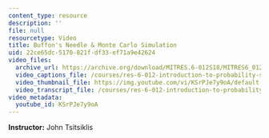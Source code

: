 ```yaml
---
content_type: resource
description: ''
file: null
resourcetype: Video
title: Buffon's Needle & Monte Carlo Simulation
uid: 22ce65dc-5170-821f-df33-ef71a9e42624
video_files:
  archive_url: https://archive.org/download/MITRES.6-012S18/MITRES6_012S18_S09-01_300k.mp4
  video_captions_file: /courses/res-6-012-introduction-to-probability-spring-2018/4c83c618ca0155b8a8a426b92fde921c_KSrPJe7y9oA.vtt
  video_thumbnail_file: https://img.youtube.com/vi/KSrPJe7y9oA/default.jpg
  video_transcript_file: /courses/res-6-012-introduction-to-probability-spring-2018/b71ec46f7136992ef244c585c6497d07_KSrPJe7y9oA.pdf
video_metadata:
  youtube_id: KSrPJe7y9oA
---
```


**Instructor:** John Tsitsiklis